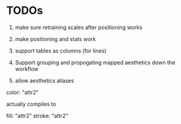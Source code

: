 # TODOs


1. make sure retraining scales after positioning works

1. make positioning and stats work

1. support tables as columns (for lines)

2. Support grouping and propogating mapped aesthetics down the
   workflow


1. allow aesthetics aliases

  color: "attr2"

  actually compiles to

  fill: "attr2"
  stroke: "attr2"
